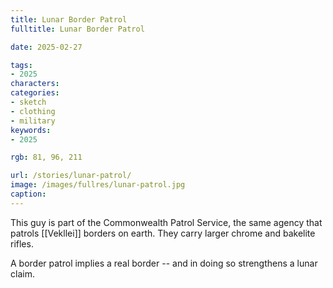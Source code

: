 ```yaml
---
title: Lunar Border Patrol
fulltitle: Lunar Border Patrol

date: 2025-02-27

tags:
- 2025
characters:
categories:
- sketch
- clothing
- military
keywords:
- 2025

rgb: 81, 96, 211

url: /stories/lunar-patrol/
image: /images/fullres/lunar-patrol.jpg
caption:
---
```

This guy is part of the Commonwealth Patrol Service, the same agency that patrols [[Vekllei]] borders on earth. They carry larger chrome and bakelite rifles.

A border patrol implies a real border -- and in doing so strengthens a lunar claim.